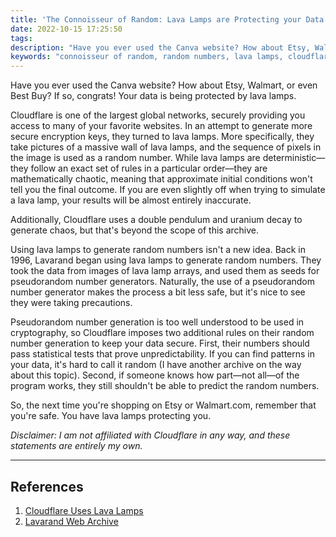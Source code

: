```yaml
---
title: 'The Connoisseur of Random: Lava Lamps are Protecting your Data'
date: 2022-10-15 17:25:50
tags:
description: "Have you ever used the Canva website? How about Etsy, Walmart, or even Best Buy? If so, congrats! Your data is being protected by lava lamps. Cloudflare is one of the largest global networks, securely providing you access to many of your favorite websites. In an attempt to generate more secure encryption keys, they turned to lava lamps. While lava lamps are deterministic—they follow an exact set of rules in a particular order—they are mathematically chaotic, meaning that approximate initial conditions won't tell you the final outcome. If you are even slightly off when trying to simulate a lava lamp, your results will be almost entirely inaccurate."
keywords: "connoisseur of random, random numbers, lava lamps, cloudflare, random seed, statistics, cryptography"
---
```


Have you ever used the Canva website? How about Etsy, Walmart, or even Best Buy? If so, congrats! Your data is being protected by lava lamps.

Cloudflare is one of the largest global networks, securely providing you access to many of your favorite websites. In an attempt to generate more secure encryption keys, they turned to lava lamps. More specifically, they take pictures of a massive wall of lava lamps, and the sequence of pixels in the image is used as a random number. While lava lamps are deterministic—they follow an exact set of rules in a particular order—they are mathematically chaotic, meaning that approximate initial conditions won't tell you the final outcome. If you are even slightly off when trying to simulate a lava lamp, your results will be almost entirely inaccurate.

Additionally, Cloudflare uses a double pendulum and uranium decay to generate chaos, but that's beyond the scope of this archive.

Using lava lamps to generate random numbers isn't a new idea. Back in 1996, Lavarand began using lava lamps to generate random numbers. They took the data from images of lava lamp arrays, and used them as seeds for pseudorandom number generators. Naturally, the use of a pseudorandom number generator makes the process a bit less safe, but it's nice to see they were taking precautions.

Pseudorandom number generation is too well understood to be used in cryptography, so Cloudflare imposes two additional rules on their random number generation to keep your data secure. First, their numbers should pass statistical tests that prove unpredictability. If you can find patterns in your data, it's hard to call it random (I have another archive on the way about this topic). Second, if someone knows how part—not all—of the program works, they still shouldn't be able to predict the random numbers. 

So, the next time you're shopping on Etsy or Walmart.com, remember that you're safe. You have lava lamps protecting you. 

*Disclaimer: I am not affiliated with Cloudflare in any way, and these statements are entirely my own.*

---

## References

1. [Cloudflare Uses Lava Lamps](https://www.cloudflare.com/learning/ssl/lava-lamp-encryption/)
2. [Lavarand Web Archive](https://web.archive.org/web/19971210213248/http://lavarand.sgi.com/)